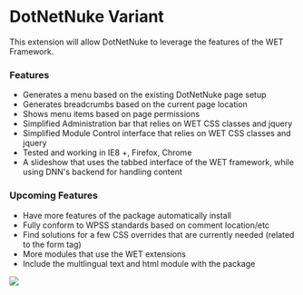 DotNetNuke Variant 
===================

This extension will allow DotNetNuke to leverage the features of the WET Framework.

<h3>Features</h3>
<ul>
<li>Generates a menu based on the existing DotNetNuke page setup</li>
<li>Generates breadcrumbs based on the current page location</li>
<li>Shows menu items based on page permissions</li>
<li>Simplified Administration bar that relies on WET CSS classes and jquery</li>
<li>Simplified Module Control interface that relies on WET CSS classes and jquery</li>
<li>Tested and working in IE8 +, Firefox, Chrome</li>
<li>A slideshow that uses the tabbed interface of the WET framework, while using DNN's backend for handling content</li>
</ul>

<h3>Upcoming Features</h3>
<ul>
<li>Have more features of the package automatically install</li>
<li>Fully conform to WPSS standards based on comment location/etc</li>
<li>Find solutions for a few CSS overrides that are currently needed (related to the form tag)</li>
<li>More modules that use the WET extensions</li>
<li>Include the multlingual text and html module with the package</li>
</ul>

<img src="https://raw.github.com/wet-boew/wet-boew-dotnetnuke/master/Demo.png" />